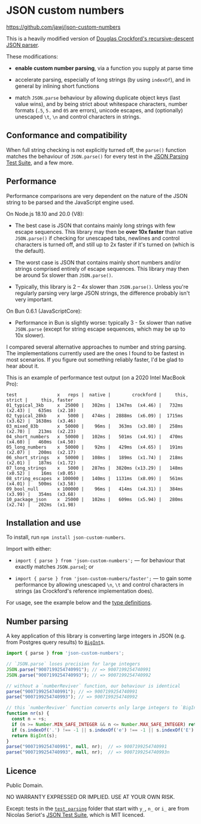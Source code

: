 # JSON custom numbers

https://github.com/jawj/json-custom-numbers

This is a heavily modified version of [Douglas Crockford's recursive-descent JSON parser](https://github.com/douglascrockford/JSON-js/blob/03157639c7a7cddd2e9f032537f346f1a87c0f6d/json_parse.js). 

These modifications:

* **enable custom number parsing**, via a function you supply at parse time

* accelerate parsing, especially of long strings (by using `indexOf`), and in general by inlining short functions

* match `JSON.parse` behaviour by allowing duplicate object keys (last value wins), and by being strict about whitespace characters, number formats (`.5`, `5.` and `05` are errors), unicode escapes, and (optionally) unescaped `\t`, `\n` and control characters in strings.

## Conformance and compatibility

When full string checking is not explicitly turned off, the `parse()` function matches the behaviour of `JSON.parse()` for every test in the [JSON Parsing Test Suite](https://github.com/nst/JSONTestSuite), and a few more.

## Performance

Performance comparisons are very dependent on the nature of the JSON string to be parsed and the JavaScript engine used. 

On Node.js 18.10 and 20.0 (V8):

* The best case is JSON that contains mainly long strings with few escape sequences. This library may then be **over 10x faster** than native `JSON.parse()` if checking for unescaped tabs, newlines and control characters is turned off, and still up to 2x faster if it's turned on (which is the default).

* The worst case is JSON that contains mainly short numbers and/or strings comprised entirely of escape sequences. This library may then be around 5x slower than `JSON.parse()`.

* Typically, this library is 2 – 4x slower than `JSON.parse()`. Unless you're regularly parsing very large JSON strings, the difference probably isn't very important.

On Bun 0.6.1 (JavaScriptCore):

* Performance in Bun is slightly worse: typically 3 - 5x slower than native `JSON.parse` (except for string escape sequences, which may be up to 10x slower).

I compared several alternative approaches to number and string parsing. The implementations currently used are the ones I found to be fastest in most scenarios. If you figure out something reliably faster, I'd be glad to hear about it.

This is an example of performance test output (on a 2020 Intel MacBook Pro):

```
test               x   reps |  native |        crockford |     this, strict |     this, faster
01_typical_3kb     x  25000 |   302ms |  1347ms  (x4.46) |   732ms  (x2.43) |   635ms  (x2.10)
02_typical_28kb    x   5000 |   474ms |  2888ms  (x6.09) |  1715ms  (x3.62) |  1638ms  (x3.46)
03_mixed_83b       x  50000 |    96ms |   363ms  (x3.80) |   258ms  (x2.70) |   213ms  (x2.23)
04_short_numbers   x  50000 |   102ms |   501ms  (x4.91) |   470ms  (x4.60) |   460ms  (x4.50)
05_long_numbers    x  50000 |    92ms |   429ms  (x4.65) |   191ms  (x2.07) |   200ms  (x2.17)
06_short_strings   x  50000 |   108ms |   189ms  (x1.74) |   218ms  (x2.01) |   187ms  (x1.72)
07_long_strings    x   5000 |   287ms |  3820ms (x13.29) |   148ms  (x0.52) |    16ms  (x0.05)
08_string_escapes  x 100000 |   140ms |  1131ms  (x8.09) |   561ms  (x4.01) |   500ms  (x3.58)
09_bool_null       x 100000 |    96ms |   414ms  (x4.31) |   384ms  (x3.99) |   354ms  (x3.68)
10_package_json    x  25000 |   102ms |   609ms  (x5.94) |   280ms  (x2.74) |   202ms  (x1.98)
```

## Installation and use

To install, run `npm install json-custom-numbers`.

Import with either: 

* `import { parse } from 'json-custom-numbers';` — for behaviour that exactly matches `JSON.parse`); or

* `import { parse } from 'json-custom-numbers/faster';` — to gain some performance by allowing unescaped `\n`, `\t` and control characters in strings (as Crockford's reference implementation does).

For usage, see the example below and the [type definitions](dist/index.d.ts).

## Number parsing

A key application of this library is converting large integers in JSON (e.g. from Postgres query results) to [`BigInt`](https://developer.mozilla.org/en-US/docs/Web/JavaScript/Reference/Global_Objects/BigInt)s.

```javascript
import { parse } from 'json-custom-numbers';

// `JSON.parse` loses precision for large integers
JSON.parse("9007199254740991"); // => 9007199254740991
JSON.parse("9007199254740993"); // => 9007199254740992

// without a `numberReviver` function, our behaviour is identical
parse("9007199254740991"); // => 9007199254740991
parse("9007199254740993"); // => 9007199254740992

// this `numberReviver` function converts only large integers to `BigInt`
function nr(s) {
  const n = +s;
  if (n >= Number.MIN_SAFE_INTEGER && n <= Number.MAX_SAFE_INTEGER) return n;
  if (s.indexOf('.') !== -1 || s.indexOf('e') !== -1 || s.indexOf('E') !== -1) return n;
  return BigInt(s);
}
parse("9007199254740991", null, nr);  // => 9007199254740991
parse("9007199254740993", null, nr);  // => 9007199254740993n
```

## Licence

Public Domain.

NO WARRANTY EXPRESSED OR IMPLIED. USE AT YOUR OWN RISK.

Except: tests in the [`test_parsing`](test/test_parsing/) folder that start with `y_`, `n_` or `i_` are from Nicolas Seriot's [JSON Test Suite](https://github.com/nst/JSONTestSuite), which is MIT licenced.

